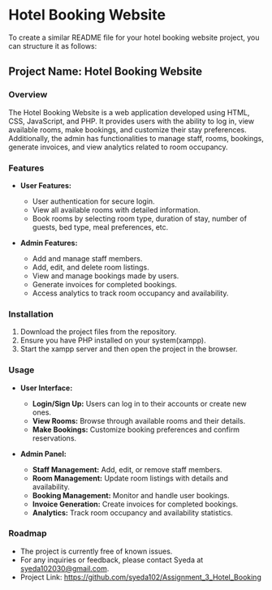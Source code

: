# Hotel Booking Website

To create a similar README file for your hotel booking website project, you can structure it as follows:

## Project Name: Hotel Booking Website

### Overview
The Hotel Booking Website is a web application developed using HTML, CSS, JavaScript, and PHP. It provides users with the ability to log in, view available rooms, make bookings, and customize their stay preferences. Additionally, the admin has functionalities to manage staff, rooms, bookings, generate invoices, and view analytics related to room occupancy.

### Features
- **User Features:**
  - User authentication for secure login.
  - View all available rooms with detailed information.
  - Book rooms by selecting room type, duration of stay, number of guests, bed type, meal preferences, etc.

- **Admin Features:**
  - Add and manage staff members.
  - Add, edit, and delete room listings.
  - View and manage bookings made by users.
  - Generate invoices for completed bookings.
  - Access analytics to track room occupancy and availability.

### Installation
1. Download the project files from the repository.
2. Ensure you have PHP installed on your system(xampp).
3. Start the xampp server and then open the project in the browser.

### Usage
- **User Interface:**
  - **Login/Sign Up:** Users can log in to their accounts or create new ones.
  - **View Rooms:** Browse through available rooms and their details.
  - **Make Bookings:** Customize booking preferences and confirm reservations.

- **Admin Panel:**
  - **Staff Management:** Add, edit, or remove staff members.
  - **Room Management:** Update room listings with details and availability.
  - **Booking Management:** Monitor and handle user bookings.
  - **Invoice Generation:** Create invoices for completed bookings.
  - **Analytics:** Track room occupancy and availability statistics.

### Roadmap
- The project is currently free of known issues.
- For any inquiries or feedback, please contact Syeda at syeda102030@gmail.com.
- Project Link: https://github.com/syeda102/Assignment_3_Hotel_Booking

